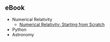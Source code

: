 ## eBook

- Numerical Relativity
	- [Numerical Relativity: Starting from Scratch](https://www.amazon.com/Numerical-Relativity-Starting-Thomas-Baumgarte/dp/1108928250/%5B?]=&hvlocint=&hvlocphy=9013186&hvtargid=pla-1065495297108&psc=1)
- Python
- Astronomy